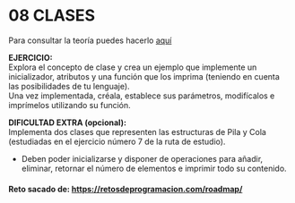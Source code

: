 # 08 CLASES

Para consultar la teoría puedes hacerlo [aquí](../../conceptos/CLASES.md)

**EJERCICIO:**  
Explora el concepto de clase y crea un ejemplo que implemente un inicializador, atributos y una función que los
imprima (teniendo en cuenta las posibilidades de tu lenguaje).  
Una vez implementada, créala, establece sus parámetros, modifícalos e imprímelos utilizando su función.

**DIFICULTAD EXTRA (opcional):**  
Implementa dos clases que representen las estructuras de Pila y Cola (estudiadas en el ejercicio número 7 de la ruta de
estudio).

- Deben poder inicializarse y disponer de operaciones para añadir, eliminar, retornar el número de elementos e imprimir
  todo su contenido.

#### Reto sacado de: https://retosdeprogramacion.com/roadmap/

